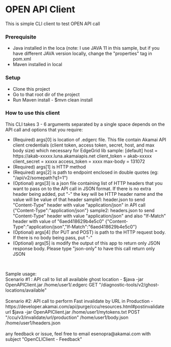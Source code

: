 <h1>OPEN API Client</h1>
<p>This is simple CLI client to test OPEN API call</p>
<h3>Prerequisite</h3>
<p>
    <ul>
        <li>Java installed in the loca (note: I use JAVA 11 in this sample, but if you have different JAVA version locally, change the "properties" tag in pom.xml
        <li>Maven installed in local</li>
    </ul>    
</p>
<h3>Setup</h3>
<p>
    <ul>
        <li>Clone this project</li>
        <li>Go to that root dir of the project</li>
        <li>Run Maven install - $mvn clean install
    </ul>
</p>

<h3>How to use this client</h3>
<p>This CLI takes 3 - 6 arguments separated by a single space depends on the API call and options that you require:
    <ul>
        <li>(Required) args[0] is location of .edgerc file. This file contain Akamai API client credentials (client token,
                access token, secret, host, and max body size) which necessary for EdgeGrid lib
                sample:
                [default]
                host = https://akab-xxxxx.luna.akamaiapis.net
                client_token = akab-xxxxx
                client_secret = xxxxx
                access_token = xxxx
                max-body = 131072</li>
        <li>(Required) args[1] is HTTP method</li>
        <li>(Required) args[2] is path to endpoint enclosed in double quotes (eg: "/api/v2/somepath?q1=1")</li>
        <li>(Optional) args[3] is a json file containing list of HTTP headers that you want to pass on to the API call in JSON format. If there is no extra header being added, put "-"
                the key will be HTTP header name and the value will be value of that header
                     sample1: header.json to send "Content-Type" header with value "application/json" in API call
                     {"Content-Type":"application/json"}
                                sample2: headers.json to send "Content-Type" header with value "application/json" and also "If-Match" header with value of "6aed418629b4e5c0"
                                {"Content-Type":"application/json","If-Match":"6aed418629b4e5c0"}</li>
        <li>(Optional) args[4] (for PUT and POST) is path to the HTTP request body. If there is no body being pass, put "-"</li>
        <li>(Optional) args[5] is modify the output of this app to return only JSON response body. Please type "json-only" to have this call return only JSON</li>                                
    </ul>
</p>    
<br>
<p>Sample usage:<br>
Scenario #1 : API call to list all available ghost location - 
$java -jar OpenAPIClient.jar /home/user1/.edgerc GET "/diagnostic-tools/v2/ghost-locations/available"
<br>
<br>    
Scenario #2: API call to perform Fast invalidate by URL in Production - https://developer.akamai.com/api/purge/ccu/resources.html#postinvalidateurl
$java -jar OpenAPIClient.jar /home/user1/mytokens.txt POST "/ccu/v3/invalidate/url/production" /home/user1/body.json /home/user1/headers.json
<br>
<br>
any feedback or issue, feel free to email esenopra@akamai.com with subject "OpenCLIClient - Feedback"
</p>